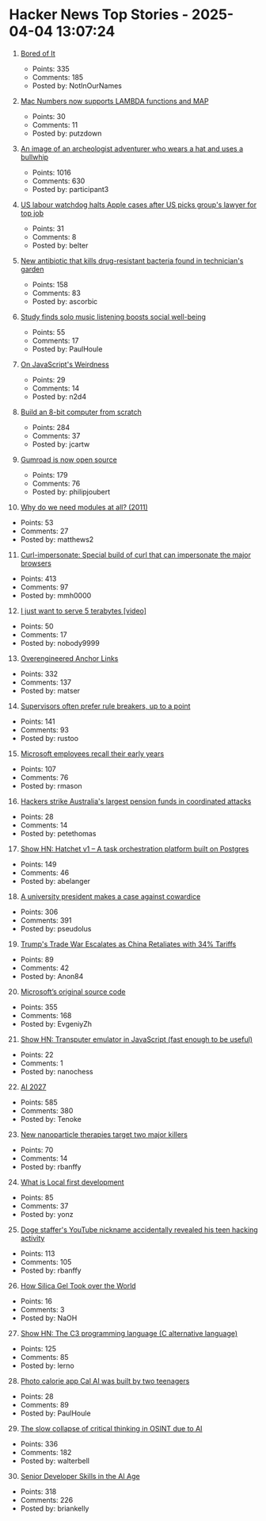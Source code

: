 # Hacker News Top Stories - 2025-04-04 13:07:24

1. [Bored of It](https://paulrobertlloyd.com/2025/087/a1/bored/)
   - Points: 335
   - Comments: 185
   - Posted by: NotInOurNames

2. [Mac Numbers now supports LAMBDA functions and MAP](https://support.apple.com/guide/functions/map-ffa7bf25643c/web)
   - Points: 30
   - Comments: 11
   - Posted by: putzdown

3. [An image of an archeologist adventurer who wears a hat and uses a bullwhip](https://theaiunderwriter.substack.com/p/an-image-of-an-archeologist-adventurer)
   - Points: 1016
   - Comments: 630
   - Posted by: participant3

4. [US labour watchdog halts Apple cases after US picks group's lawyer for top job](https://www.ft.com/content/ad7fcc22-343e-47e3-a6f3-58bfd4294c9d)
   - Points: 31
   - Comments: 8
   - Posted by: belter

5. [New antibiotic that kills drug-resistant bacteria found in technician's garden](https://www.nature.com/articles/d41586-025-00945-z)
   - Points: 158
   - Comments: 83
   - Posted by: ascorbic

6. [Study finds solo music listening boosts social well-being](https://phys.org/news/2025-03-solo-music-boosts-social.html)
   - Points: 55
   - Comments: 17
   - Posted by: PaulHoule

7. [On JavaScript's Weirdness](https://stack-auth.com/blog/on-javascripts-weirdness)
   - Points: 29
   - Comments: 14
   - Posted by: n2d4

8. [Build an 8-bit computer from scratch](https://eater.net/8bit/)
   - Points: 284
   - Comments: 37
   - Posted by: jcartw

9. [Gumroad is now open source](https://github.com/antiwork/gumroad)
   - Points: 179
   - Comments: 76
   - Posted by: philipjoubert

10. [Why do we need modules at all? (2011)](https://groups.google.com/g/erlang-programming/c/LKLesmrss2k)
   - Points: 53
   - Comments: 27
   - Posted by: matthews2

11. [Curl-impersonate: Special build of curl that can impersonate the major browsers](https://github.com/lwthiker/curl-impersonate)
   - Points: 413
   - Comments: 97
   - Posted by: mmh0000

12. [I just want to serve 5 terabytes [video]](https://www.youtube.com/watch?v=3t6L-FlfeaI)
   - Points: 50
   - Comments: 17
   - Posted by: nobody9999

13. [Overengineered Anchor Links](https://thirty-five.com/overengineered-anchoring)
   - Points: 332
   - Comments: 137
   - Posted by: matser

14. [Supervisors often prefer rule breakers, up to a point](https://journals.aom.org/doi/10.5465/amd.2022.0280.summary)
   - Points: 141
   - Comments: 93
   - Posted by: rustoo

15. [Microsoft employees recall their early years](https://www.seattletimes.com/business/microsoft/microsoft-turns-50-4-employees-recall-their-early-years/)
   - Points: 107
   - Comments: 76
   - Posted by: rmason

16. [Hackers strike Australia's largest pension funds in coordinated attacks](https://www.reuters.com/technology/cybersecurity/multiple-australian-pension-funds-hit-by-coordinated-hacking-media-reports-say-2025-04-04/)
   - Points: 28
   - Comments: 14
   - Posted by: petethomas

17. [Show HN: Hatchet v1 – A task orchestration platform built on Postgres](https://github.com/hatchet-dev/hatchet)
   - Points: 149
   - Comments: 46
   - Posted by: abelanger

18. [A university president makes a case against cowardice](https://www.newyorker.com/news/q-and-a/a-university-president-makes-a-case-against-cowardice)
   - Points: 306
   - Comments: 391
   - Posted by: pseudolus

19. [Trump's Trade War Escalates as China Retaliates with 34% Tariffs](https://www.nytimes.com/2025/04/04/business/china-trump-tariffs-retaliation.html)
   - Points: 89
   - Comments: 42
   - Posted by: Anon84

20. [Microsoft’s original source code](https://www.gatesnotes.com/home/home-page-topic/reader/microsoft-original-source-code)
   - Points: 355
   - Comments: 168
   - Posted by: EvgeniyZh

21. [Show HN: Transputer emulator in JavaScript (fast enough to be useful)](https://nanochess.org/transputer_emulator.html)
   - Points: 22
   - Comments: 1
   - Posted by: nanochess

22. [AI 2027](https://ai-2027.com/)
   - Points: 585
   - Comments: 380
   - Posted by: Tenoke

23. [New nanoparticle therapies target two major killers](https://www.science.org/content/article/new-nanoparticle-therapies-target-two-major-killers)
   - Points: 70
   - Comments: 14
   - Posted by: rbanffy

24. [What is Local first development](https://alexop.dev/posts/what-is-local-first-web-development/)
   - Points: 85
   - Comments: 37
   - Posted by: yonz

25. [Doge staffer's YouTube nickname accidentally revealed his teen hacking activity](https://arstechnica.com/tech-policy/2025/04/i-no-longer-hack-paypals-doge-staffers-hacker-past-raises-red-flags/)
   - Points: 113
   - Comments: 105
   - Posted by: rbanffy

26. [How Silica Gel Took over the World](https://www.scopeofwork.net/silica-gel/)
   - Points: 16
   - Comments: 3
   - Posted by: NaOH

27. [Show HN: The C3 programming language (C alternative language)](https://github.com/c3lang/c3c)
   - Points: 125
   - Comments: 85
   - Posted by: lerno

28. [Photo calorie app Cal AI was built by two teenagers](https://techcrunch.com/2025/03/16/photo-calorie-app-cal-ai-downloaded-over-a-million-times-was-built-by-two-teenagers/)
   - Points: 28
   - Comments: 89
   - Posted by: PaulHoule

29. [The slow collapse of critical thinking in OSINT due to AI](https://www.dutchosintguy.com/post/the-slow-collapse-of-critical-thinking-in-osint-due-to-ai)
   - Points: 336
   - Comments: 182
   - Posted by: walterbell

30. [Senior Developer Skills in the AI Age](https://manuel.kiessling.net/2025/03/31/how-seasoned-developers-can-achieve-great-results-with-ai-coding-agents/)
   - Points: 318
   - Comments: 226
   - Posted by: briankelly

